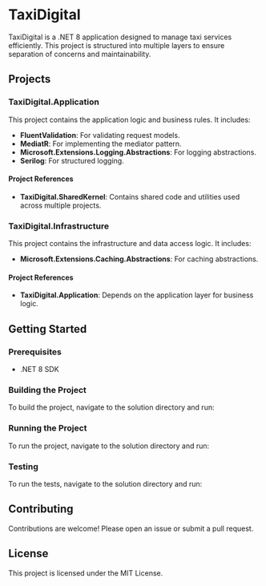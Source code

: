 # TaxiDigital

TaxiDigital is a .NET 8 application designed to manage taxi services efficiently. This project is structured into multiple layers to ensure separation of concerns and maintainability.

## Projects

### TaxiDigital.Application
This project contains the application logic and business rules. It includes:
- **FluentValidation**: For validating request models.
- **MediatR**: For implementing the mediator pattern.
- **Microsoft.Extensions.Logging.Abstractions**: For logging abstractions.
- **Serilog**: For structured logging.

#### Project References
- **TaxiDigital.SharedKernel**: Contains shared code and utilities used across multiple projects.

### TaxiDigital.Infrastructure
This project contains the infrastructure and data access logic. It includes:
- **Microsoft.Extensions.Caching.Abstractions**: For caching abstractions.

#### Project References
- **TaxiDigital.Application**: Depends on the application layer for business logic.

## Getting Started

### Prerequisites
- .NET 8 SDK

### Building the Project
To build the project, navigate to the solution directory and run:
### Running the Project
To run the project, navigate to the solution directory and run:
### Testing
To run the tests, navigate to the solution directory and run:
## Contributing
Contributions are welcome! Please open an issue or submit a pull request.

## License
This project is licensed under the MIT License.
